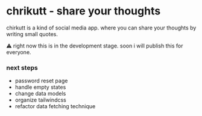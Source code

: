 # chrikutt - share your thoughts

chirkutt is a kind of social media app. where you can share your thoughts by writing small quotes.

:warning: right now this is in the development stage. soon i will publish this for everyone.

### next steps

- password reset page
- handle empty states
- change data models
- organize tailwindcss
- refactor data fetching technique
